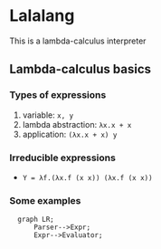 # Lalalang

This is a lambda-calculus interpreter

## Lambda-calculus basics

### Types of expressions

1. variable:
   ```x, y```
2. lambda abstraction:
  ```λx.x + x```
3. application:
  ```(λx.x + x) y```

### Irreducible expressions

- ```Y = λf.(λx.f (x x)) (λx.f (x x))```

### Some examples

```mermaid
  graph LR;
      Parser-->Expr;
      Expr-->Evaluator;
```
